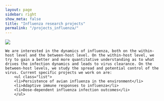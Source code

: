 ```yaml
---
layout: page
sidebar: right
show_meta: false
title: "Influenza research projects"
permalink: "/projects_influenza/"
---
```




<div>
	<img class="TextWrap" src="{{ site.url }}/images/projects/influenza.png">
</div>

<div>

	We are interested in the dynamics of influenza, both on the within-host level and the between-host level. On the within-host level, we try to gain a better and more quantitative understanding as to what drives the infection dynamics and leads to virus clearance. On the between-host levels, we study the spread and potential control of the virus. Current specific projects we work on are:
		<ul class="list">
		<li>Persistence of avian influenza in the environment</li>
		<li>Adaptive immune responses to influenza</li>
		<li>Dose-dependent influenza infection outcomes</li>
		</ul>

</div>
